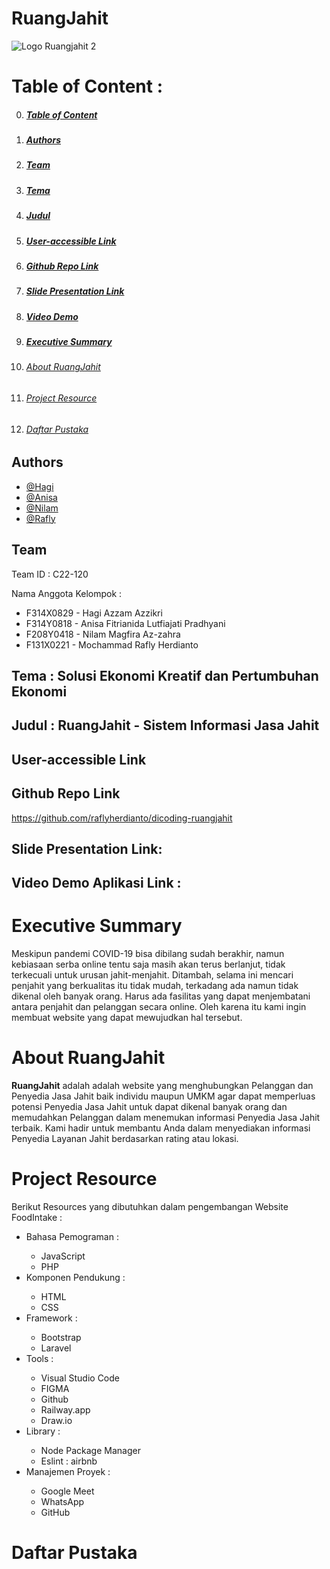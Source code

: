 # RuangJahit
![Logo Ruangjahit 2](https://user-images.githubusercontent.com/72254266/202469442-e98e2495-065e-4c7c-ac39-d2264183e2ec.png)

<a id="toc"></a>
# Table of Content :
0. ##### [Table of Content](#toc)
1. ##### [Authors](#1)
2. ##### [Team](#2)
3. ##### [Tema](#3)
4. ##### [Judul](#4)
5. ##### [User-accessible Link](#5)
6. ##### [Github Repo Link](#6)
7. ##### [Slide Presentation Link](#7)
8. ##### [Video Demo](#8)
9. ##### [Executive Summary](#9)
10. ###### [About RuangJahit](#10)
11. ###### [Project Resource](#11)
12. ###### [Daftar Pustaka](#12)

<a id="1"></a>
## Authors
- [@Hagi](https://www.linkedin.com/in/hagi-azzam-azzikri-108929215/)
- [@Anisa](https://www.linkedin.com/in/anisa-f-466150141/)
- [@Nilam](https://www.linkedin.com/in/nilam-magfira-az-zahra-24a40a20a)
- [@Rafly](https://www.linkedin.com/in/mochraflyherdianto/)

<a id="2"></a>
## Team
Team ID : C22-120

Nama Anggota Kelompok :
<ul>
  <li>F314X0829 - Hagi Azzam Azzikri</li>
  <li>F314Y0818 - Anisa Fitrianida Lutfiajati Pradhyani</li>
  <li>F208Y0418 - Nilam Magfira Az-zahra</li>
  <li>F131X0221 - Mochammad Rafly Herdianto</li>
</ul>

<a id="3"></a>
## Tema : Solusi Ekonomi Kreatif dan Pertumbuhan Ekonomi

<a id="4"></a>
## Judul : RuangJahit - Sistem Informasi Jasa Jahit

<a id="5"></a>
## User-accessible Link


<a id="6"></a>
## Github Repo Link
https://github.com/raflyherdianto/dicoding-ruangjahit

<a id="7"></a>
## Slide Presentation Link:


<a id="8"></a>
## Video Demo Aplikasi Link :

<a id="9"></a>
# Executive Summary
<p>Meskipun pandemi COVID-19 bisa dibilang sudah berakhir, namun kebiasaan serba online tentu saja masih akan terus berlanjut, tidak terkecuali untuk urusan jahit-menjahit. Ditambah, selama ini mencari penjahit yang berkualitas itu tidak mudah, terkadang ada namun tidak dikenal oleh banyak orang. Harus ada fasilitas yang dapat menjembatani antara penjahit dan pelanggan secara online. Oleh karena itu kami ingin membuat website yang dapat mewujudkan hal tersebut.</p>

<a id="10"></a>
# About RuangJahit
**RuangJahit** adalah adalah website yang menghubungkan Pelanggan dan Penyedia Jasa Jahit baik individu maupun UMKM agar dapat memperluas potensi Penyedia Jasa Jahit untuk dapat dikenal banyak orang dan memudahkan Pelanggan dalam menemukan informasi Penyedia Jasa Jahit terbaik. Kami hadir untuk membantu Anda dalam menyediakan informasi Penyedia Layanan Jahit berdasarkan rating atau lokasi.

<a id="11"></a>
# Project Resource
Berikut Resources yang dibutuhkan dalam pengembangan Website FoodIntake :
<ul>
  <li>Bahasa Pemograman :</li>
    <ul>
      <li>JavaScript</li>
      <li>PHP</li>
    </ul>
  <li>Komponen Pendukung :</li>
    <ul>
      <li>HTML</li>
      <li>CSS</li>
    </ul>
  <li>Framework :</li>
    <ul>
      <li>Bootstrap</li>
      <li>Laravel</li>
    </ul>
  <li>Tools :</li>
    <ul>
      <li>Visual Studio Code</li>
      <li>FIGMA</li>
      <li>Github</li>
      <li>Railway.app</li>
      <li>Draw.io</li>
    </ul>
  <li>Library :</li>
    <ul>
      <li>Node Package Manager</li>
      <li>Eslint : airbnb</li>
    </ul>
  <li>Manajemen Proyek :</li>
    <ul>
      <li>Google Meet</li>
      <li>WhatsApp</li>
      <li>GitHub</li>
    </ul>
</ul>

<a id="12"></a>
# Daftar Pustaka
